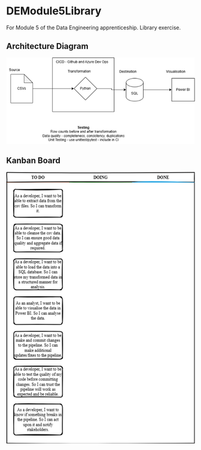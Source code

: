 # DEModule5Library
For Module 5 of the Data Engineering apprenticeship. Library exercise.
## Architecture Diagram
![MVP Diagram](resources/DE5M5Architecture.drawio.png)

## Kanban Board
![Kanban Board](resources/KanbanBoard.png)
